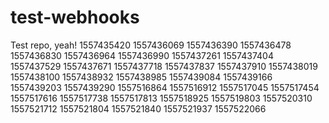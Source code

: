 # test-webhooks

Test repo, yeah!
1557435420
1557436069
1557436390
1557436478
1557436830
1557436964
1557436990
1557437261
1557437404
1557437529
1557437671
1557437718
1557437837
1557437910
1557438019
1557438100
1557438932
1557438985
1557439084
1557439166
1557439203
1557439290
1557516864
1557516912
1557517045
1557517454
1557517616
1557517738
1557517813
1557518925
1557519803
1557520310
1557521712
1557521804
1557521840
1557521937
1557522066
